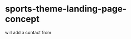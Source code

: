# sports-theme-landing-page-concept

<!-- create an info/about page/section -->
<!-- create a sign up form -->
<!-- create a shop page -->

<!-- create a shopping cart page -->

<!-- add sport images to project folder -->

<!-- will add desgin for website -->

<!-- will add more content to the page -->

<!-- finished adding images for project -->

will add a contact from